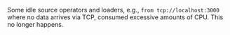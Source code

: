 Some idle source operators and loaders, e.g., `from tcp://localhost:3000` where
no data arrives via TCP, consumed excessive amounts of CPU. This no longer
happens.
